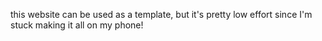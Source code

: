 this website can be used as a template, but it's pretty low effort since I'm stuck making it all on my phone!
